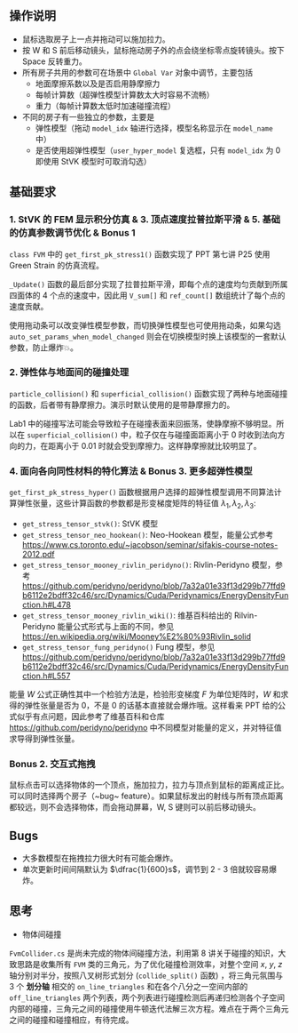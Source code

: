 ## 操作说明

- 鼠标选取房子上一点并拖动可以施加拉力。
- 按 W 和 S 前后移动镜头，鼠标拖动房子外的点会绕坐标零点旋转镜头。按下 Space 反转重力。
- 所有房子共用的参数可在场景中 `Global Var` 对象中调节，主要包括
  - 地面摩擦系数以及是否启用静摩擦力
  - 每帧计算数（超弹性模型计算数太大时容易不流畅）
  - 重力（每帧计算数太低时加速碰撞流程）
- 不同的房子有一些独立的参数，主要是
  - 弹性模型（拖动 `model_idx` 轴进行选择，模型名称显示在 `model_name` 中）
  - 是否使用超弹性模型（`user_hyper_model` 复选框，只有 `model_idx` 为 0 即使用 StVK 模型时可取消勾选）

## 基础要求
  
### 1. StVK 的 FEM 显示积分仿真 & 3. 顶点速度拉普拉斯平滑 & 5. 基础的仿真参数调节优化 & Bonus 1
  
`class FVM` 中的 `get_first_pk_stress1()` 函数实现了 PPT 第七讲 P25 使用 Green Strain 的仿真流程。

`_Update()` 函数的最后部分实现了拉普拉斯平滑，即每个点的速度均匀贡献到所属四面体的 4 个点的速度中，因此用 `V_sum[]` 和 `ref_count[]` 数组统计了每个点的速度贡献。

使用拖动条可以改变弹性模型参数，而切换弹性模型也可使用拖动条，如果勾选 `auto_set_params_when_model_changed` 则会在切换模型时换上该模型的一套默认参数，防止爆炸💥。

### 2. 弹性体与地面间的碰撞处理

`particle_collision()` 和 `superficial_collision()` 函数实现了两种与地面碰撞的函数，后者带有静摩擦力。演示时默认使用的是带静摩擦力的。

Lab1 中的碰撞写法可能会导致粒子在碰撞表面来回振荡，使静摩擦不够明显。所以在 `superficial_collision()` 中，粒子仅在与碰撞面距离小于 $0$ 时收到法向方向的力，在距离小于 $0.01$ 时就会受到摩擦力。这样静摩擦就比较明显了。

### 4. 面向各向同性材料的特化算法 & Bonus 3. 更多超弹性模型

`get_first_pk_stress_hyper()` 函数根据用户选择的超弹性模型调用不同算法计算弹性张量，这些计算函数的参数都是形变梯度矩阵的特征值 $\lambda_1, \lambda_2, \lambda_3$:
- `get_stress_tensor_stvk()`: StVK 模型
- `get_stress_tensor_neo_hookean()`: Neo-Hookean 模型，能量公式参考 https://www.cs.toronto.edu/~jacobson/seminar/sifakis-course-notes-2012.pdf
- `get_stress_tensor_mooney_rivlin_peridyno()`: Rivlin-Peridyno 模型，参考 https://github.com/peridyno/peridyno/blob/7a32a01e33f13d299b77ffd9b6112e2bdff32c46/src/Dynamics/Cuda/Peridynamics/EnergyDensityFunction.h#L478
- `get_stress_tensor_mooney_rivlin_wiki()`: 维基百科给出的 Rilvin-Peridyno 能量公式形式与上面的不同，参见 https://en.wikipedia.org/wiki/Mooney%E2%80%93Rivlin_solid
- `get_stress_tensor_fung_peridyno()` Fung 模型，参见 https://github.com/peridyno/peridyno/blob/7a32a01e33f13d299b77ffd9b6112e2bdff32c46/src/Dynamics/Cuda/Peridynamics/EnergyDensityFunction.h#L557

能量 $W$ 公式正确性其中一个检验方法是，检验形变梯度 $F$ 为单位矩阵时，$W$ 和求得的弹性张量是否为 $0$，不是 $0$ 的话基本直接就会爆炸哦。这样看来 PPT 给的公式似乎有点问题，因此参考了维基百科和仓库 https://github.com/peridyno/peridyno 中不同模型对能量的定义，并对特征值求导得到弹性张量。

### Bonus 2. 交互式拖拽

鼠标点击可以选择物体的一个顶点，施加拉力，拉力与顶点到鼠标的距离成正比。可以同时选择两个房子（~bug~ feature）。如果鼠标发出的射线与所有顶点距离都较远，则不会选择物体，而会拖动屏幕，W, S 键则可以前后移动镜头。

## Bugs

- 大多数模型在拖拽拉力很大时有可能会爆炸。
- 单次更新时间间隔默认为 $\dfrac{1}{600}s$，调节到 2 - 3 倍就较容易爆炸。

## 思考

- 物体间碰撞

`FvmCollider.cs` 是尚未完成的物体间碰撞方法，利用第 8 讲关于碰撞的知识，大致思路是收集所有 `FVM` 类的三角元，为了优化碰撞检测效率，对整个空间 $x$, $y$, $z$ 轴分别对半分，按照八叉树形式划分 (`collide_split()` 函数) ，将三角元氛围与 3 个 **划分轴** 相交的 `on_line_triangles` 和在各个八分之一空间内部的 `off_line_triangles` 两个列表，两个列表进行碰撞检测后再递归检测各个子空间内部的碰撞，三角元之间的碰撞使用牛顿迭代法解三次方程。难点在于两个三角元之间的碰撞和碰撞相应，有待完成。
